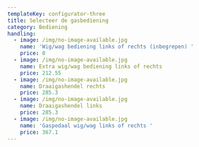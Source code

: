 ```yaml
---
templateKey: configurator-three
title: Selecteer de gasbediening
category: Bediening
handling:
  - image: /img/no-image-available.jpg
    name: 'Wig/wag bediening links of rechts (inbegrepen) '
    price: 0
  - image: /img/no-image-available.jpg
    name: Extra wig/wag bediening links of rechts
    price: 212.55
  - image: /img/no-image-available.jpg
    name: Draaigashendel rechts
    price: 285.3
  - image: /img/no-image-available.jpg
    name: Draaigashendel links
    price: 285.3
  - image: /img/no-image-available.jpg
    name: 'Gaspedaal wig/wag links of rechts '
    price: 367.1
---
```


